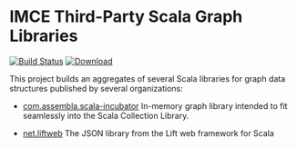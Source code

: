 # IMCE Third-Party Scala Graph Libraries

[![Build Status](https://travis-ci.org/JPL-IMCE/imce.third_party.scala_graph_libraries.svg?branch=master)](https://travis-ci.org/JPL-IMCE/imce.third_party.scala_graph_libraries)
[ ![Download](https://api.bintray.com/packages/jpl-imce/gov.nasa.jpl.imce/imce.third_party.scala_graph_libraries/images/download.svg) ](https://bintray.com/jpl-imce/gov.nasa.jpl.imce/imce.third_party.scala_graph_libraries/_latestVersion)
 
This project builds an aggregates of several Scala libraries for graph data structures published 
by several organizations:

- [com.assembla.scala-incubator](https://github.com/scala-graph/scala-graph) In-memory graph library intended
  to fit seamlessly into the Scala Collection Library.

- [net.liftweb](https://www.assembla.com/spaces/liftweb/wiki/JSON_Support) The JSON library from the Lift web framework for Scala

